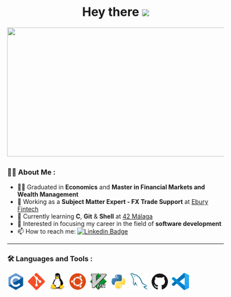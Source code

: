 <h1>
 <div align="center">
  Hey there
  <img src="https://media.giphy.com/media/hvRJCLFzcasrR4ia7z/giphy.gif" width="30px"/>
</h1>

<div align="center">
  <img src="https://media.giphy.com/media/dWesBcTLavkZuG35MI/giphy.gif" width="600" height="300"/>
</div>

### :man_technologist: About Me :
- :man_student: Graduated in **Economics** and **Master in Financial Markets and Wealth Management**
- :briefcase: Working as a **Subject Matter Expert - FX Trade Support** at [Ebury Fintech](https://ebury.com/)
- 🌱 Currently learning **C**, **Git** & **Shell** at [42 Málaga](https://www.42network.org/)
- 👀 Interested in focusing my career in the field of **software development**
- :mailbox: How to reach me: [![Linkedin Badge](https://img.shields.io/badge/-Linkedin-blue?style=flat&logo=Linkedin&logoColor=white)](https://www.linkedin.com/in/antoniolopezchamorro)

 ---

### :hammer_and_wrench: Languages and Tools :
 <div>
  <img src="https://github.com/devicons/devicon/blob/master/icons/c/c-original.svg" title="C" alt="C" width="40" height="40"/>&nbsp;
  <img src="https://github.com/devicons/devicon/blob/master/icons/git/git-original.svg" title="Git" alt="Git" width="40" height="40"/>&nbsp;
  <img src="https://github.com/devicons/devicon/blob/master/icons/linux/linux-original.svg" title="Linux" alt="Linux" width="40" height="40"/>&nbsp;
  <img src="https://github.com/devicons/devicon/blob/master/icons/ubuntu/ubuntu-plain.svg" title="Ubuntu" alt="Ubuntu" width="40" height="40"/>&nbsp;
  <img src="https://github.com/devicons/devicon/blob/master/icons/vim/vim-original.svg" title="Vim" alt="Vim" width="40" height="40"/>&nbsp;
  <img src="https://github.com/devicons/devicon/blob/master/icons/python/python-original.svg" title="Python" alt="Python" width="40" height="40"/>&nbsp;
  <img src="https://github.com/devicons/devicon/blob/master/icons/mysql/mysql-original.svg" title="Mysql" alt="Mysql" width="40" height="40"/>&nbsp;
  <img src="https://github.com/devicons/devicon/blob/master/icons/github/github-original.svg" title="Github" alt="Github" width="40" height="40"/>&nbsp;
  <img src="https://github.com/devicons/devicon/blob/master/icons/vscode/vscode-original.svg" title="Vscode" **alt="Vscode" width="40" height="40"/>
 </div>
 
 
<!---
### :fire: My Stats :

 [![Top Langs](https://github-readme-stats.vercel.app/api/top-langs/?username=antoniolopez7217&layout=compact&theme=vision-friendly-dark)](https://github.com/anuraghazra/github-readme-stats)

  <img src="https://github.com/devicons/devicon/blob/master/icons/javascript/javascript-original.svg" title="Javascript" alt="Javascript" width="40" height="40"/>&nbsp;
### :fire: My Stats :
 [![Top Langs](https://github-readme-stats.vercel.app/api/top-langs/?username=antoniolopez7217&layout=compact)](https://github.com/anuraghazra/github-readme-stats)
[![Top Langs](https://github-readme-stats.vercel.app/api/top-langs/?username=antoniolopez7217&layout=compact&theme=vision-friendly-dark)](https://github.com/anuraghazra/github-readme-stats)

antoniolopez7217/antoniolopez7217 is a ✨ special ✨ repository because its `README.md` (this file) appears on your GitHub profile.
You can click the Preview link to take a look at your changes.
Profile views:
<img src="https://komarev.com/ghpvc/?username=yantoniolopez7217&style=flat-square&color=blue" alt=""/>
Icons took from:
https://github.com/devicons/devicon/tree/master/icons
--->
